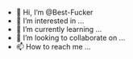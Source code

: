 - 👋 Hi, I’m @Best-Fucker
- 👀 I’m interested in ...
- 🌱 I’m currently learning ...
- 💞️ I’m looking to collaborate on ...
- 📫 How to reach me ...

<!---
Best-Fucker/Best-Fucker is a ✨ special ✨ repository because its `README.md` (this file) appears on your GitHub profile.
You can click the Preview link to take a look at your changes.
--->

